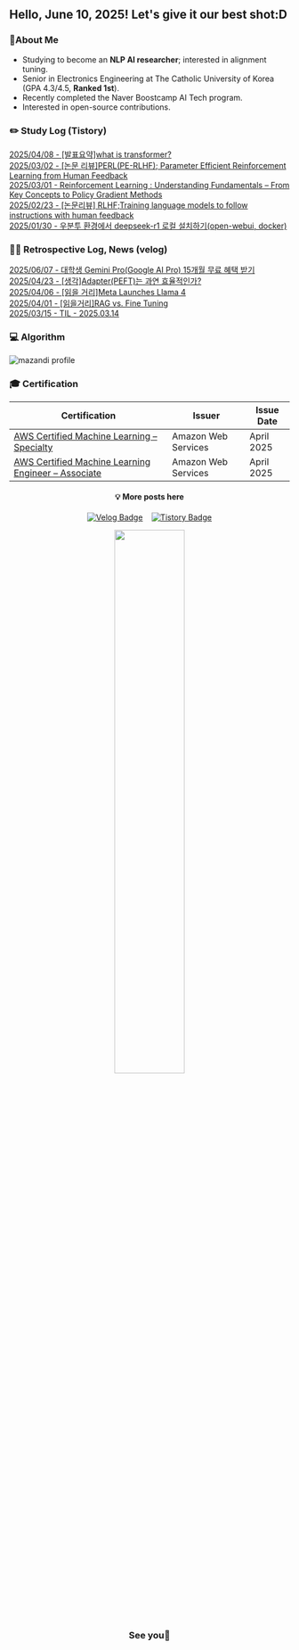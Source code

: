 ## Hello, June 10, 2025! Let's give it our best shot:D

### 🚀About Me

- Studying to become an **NLP AI researcher**; interested in alignment tuning.
- Senior in Electronics Engineering at The Catholic University of Korea (GPA 4.3/4.5, **Ranked 1st**).
- Recently completed the Naver Boostcamp AI Tech program.
- Interested in open-source contributions.

### ✏️ Study Log (Tistory)
[2025/04/08 - \[발표요약\]what is transformer?](https://def-init.tistory.com/32) <br/>
[2025/03/02 - \[논문 리뷰\]PERL(PE-RLHF); Parameter Efficient Reinforcement Learning from Human Feedback](https://def-init.tistory.com/30) <br/>
[2025/03/01 - Reinforcement Learning : Understanding Fundamentals &ndash; From Key Concepts to Policy Gradient Methods](https://def-init.tistory.com/29) <br/>
[2025/02/23 - \[논문리뷰\] RLHF;Training language models to follow instructions with human feedback](https://def-init.tistory.com/28) <br/>
[2025/01/30 - 우분투 환경에서 deepseek-r1 로컬 설치하기(open-webui, docker)](https://def-init.tistory.com/27) <br/>



### ✍🏻 Retrospective Log, News (velog)
[2025/06/07 - 대학생 Gemini Pro(Google AI Pro) 15개월 무료 혜택 받기](https://velog.io/@kms39273/%EB%8C%80%ED%95%99%EC%83%9D-Google-Gemini-Pro-15%EA%B0%9C%EC%9B%94-%EB%AC%B4%EB%A3%8C-%ED%98%9C%ED%83%9D-%EB%B0%9B%EA%B8%B0) <br/>
[2025/04/23 - [생각]Adapter(PEFT)는 과연 효율적인가?](https://velog.io/@kms39273/%EC%83%9D%EA%B0%81AdapterPEFT%EB%8A%94-%EA%B3%BC%EC%97%B0-%ED%9A%A8%EC%9C%A8%EC%A0%81%EC%9D%B8%EA%B0%80) <br/>
[2025/04/06 - [읽을 거리]Meta Launches Llama 4](https://velog.io/@kms39273/%EC%9D%BD%EC%9D%84-%EA%B1%B0%EB%A6%ACMeta-Launches-Llama-4) <br/>
[2025/04/01 - [읽을거리]RAG vs. Fine Tuning](https://velog.io/@kms39273/RAG-vs.-Fine-Tuning) <br/>
[2025/03/15 - TIL - 2025.03.14](https://velog.io/@kms39273/TIL-2025.03.14) <br/>


### 💻 Algorithm
![mazandi profile](http://mazandi.herokuapp.com/api?handle=kms39273&theme=warm)

### 🎓 Certification

| Certification                                                                                                                | Issuer                    | Issue Date  |
| ---------------------------------------------------------------------------------------------------------------------------- | ------------------------- | ----------- |
| [AWS Certified Machine Learning – Specialty](https://www.credly.com/badges/54edcc42-016b-4e57-8138-54e3e25c4cec/linked_in_profile)          | Amazon Web Services | April 2025  |
| [AWS Certified Machine Learning Engineer – Associate](https://www.credly.com/badges/6e181d13-c2f5-4374-aa2a-374d8f07b93a/linked_in_profile) | Amazon Web Services | April 2025  |

<div align="center">

#### 💡 More posts here

[![Velog Badge](http://img.shields.io/badge/Tistory-F76A1C?style=flat-square&logo=Tistory&logoColor=white&link=https://def-init.tistory.com)](https://def-init.tistory.com/)
&nbsp;&nbsp;
[![Tistory Badge](http://img.shields.io/badge/Velog-20C997?style=flat-square&logo=Velog&logoColor=white&link=https://velog.io/@kms39273/posts)](https://velog.io/@kms39273/posts)

</div>

<div align="center">

<img src="https://github.com/user-attachments/assets/8fa48fc4-0b28-4ea3-9f77-241896097d70" style="width: 50%;">

### See you👋

</div>


